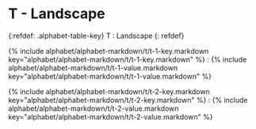 # T - Landscape

{:refdef: .alphabet-table-key}
T
: Landscape
{: refdef}

{% include alphabet/alphabet-markdown/t/t-1-key.markdown key="alphabet/alphabet-markdown/t/t-1-key.markdown" %}
: {% include alphabet/alphabet-markdown/t/t-1-value.markdown key="alphabet/alphabet-markdown/t/t-1-value.markdown" %}

{% include alphabet/alphabet-markdown/t/t-2-key.markdown key="alphabet/alphabet-markdown/t/t-2-key.markdown" %}
: {% include alphabet/alphabet-markdown/t/t-2-value.markdown key="alphabet/alphabet-markdown/t/t-2-value.markdown" %}
